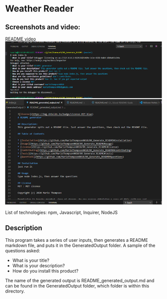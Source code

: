# Weather Reader

## Screenshots and video:

[README video](https://drive.google.com/drive/u/0/folders/13egiMmqGDuJ2yzJInyQklgTVYdZ5s4Sz)
![Inputting](https://github.com/MarioThompson0010/09_Generate_README/blob/master/Screenshots/Inputting.PNG)
![Output](https://github.com/MarioThompson0010/09_Generate_README/blob/master/Screenshots/Output.PNG)

List of technologies: npm, Javascript, Inquirer, NodeJS

## Description
This program takes a series of user inputs, then generates a README markdown file, and puts it in the GeneratedOutput folder.  A sample of the questions asked:

* What is your title?
* What is your description?
* How do you install this product?

The name of the generated output is README_generated_output.md and can be found in the GeneratedOutput folder, which folder is within this directory.


